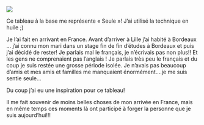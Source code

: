![](/static/images/thumbs/image12.png)

Ce tableau à la base me représente « Seule »! J’ai utilisé la technique en huile ;)

Je l’ai fait en arrivant en France. Avant d’arriver à Lille j’ai habité à Bordeaux … j’ai connu mon mari dans un stage fin de fin d’études à Bordeaux et puis j’ai décidé de rester! Je parlais mal le français, je n’écrivais pas non plus!! Et les gens ne comprenaient pas l’anglais ! Je parlais très peu le français et du coup je suis restée une grosse période isolée. Je n’avais pas beaucoup d’amis et mes amis et familles me manquaient énormément….je me suis sentie seule…

Du coup j’ai eu une inspiration pour ce tableau!

Il me fait souvenir de moins belles choses de mon arrivée en France, mais en même temps ces moments là ont participé à forger la personne que je suis aujourd’hui!!!